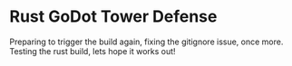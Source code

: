 # Rust GoDot Tower Defense

Preparing to trigger the build again, fixing the gitignore issue, once more.
Testing the rust build, lets hope it works out!